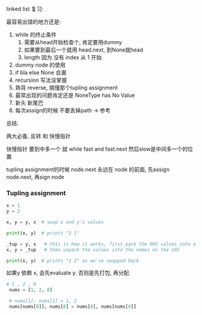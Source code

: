 linked list 复习:

最容易出错的地方还是:

1. while 的终止条件
    1. 需要从head开始检查个, 肯定要用dummy
    2. 如果要到最后一个就用 head.next, 到None就head
    3. length 因为 没有 index 从 1 开始
2. dummy node 的使用
3. if bla else None 会漏
4. recursion 写法没掌握
5. 熟背 reverse, 搞懂那个tupling assignment
6. 最常出现的问题肯定还是 NoneType has No Value
7. 新头 新尾巴
8. 每次assign的时候 不要丢掉path -> 参考


总结:

两大必备, 反转 和 快慢指针

快慢指针 要到中多一个 就 while fast and fast.next 然后slow是中间多一个的位置

tupling assignment的时候 node.next 永远在 node 的前面, 先assign node.next, 再sign node


### Tupling assignment

~~~python
x = 1
y = 2

x, y = y, x  # swap x and y's values

print(x, y)  # prints "2 1"

_tup = y, x   # this is how it works, first pack the RHS values into a tuple
x, y = _tup   # then unpack the values into the names on the LHS

print(x, y)  # prints "1 2" as we've swapped back
~~~

如果y 依赖 x, 会先evaluate y. 
否则是先打包, 再分配.

~~~python
# 1 , 2 , 0
 nums = [1, 2, 0]

 # nums[1], nums[1] = 1, 2
 nums[nums[0]], nums[0] = nums[0], nums[nums[0]]
~~~